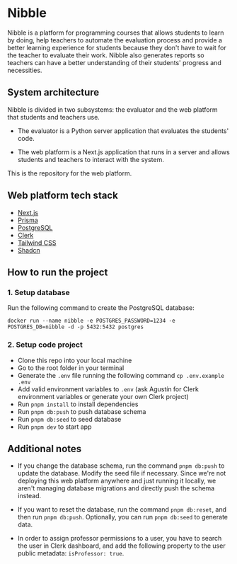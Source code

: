 # Nibble

Nibble is a platform for programming courses that allows students to learn by doing, help teachers to automate the evaluation process and provide a better learning experience for students because they don't have to wait for the teacher to evaluate their work. Nibble also generates reports so teachers can have a better understanding of their students' progress and necessities.

## System architecture

Nibble is divided in two subsystems: the evaluator and the web platform that students and teachers use.

- The evaluator is a Python server application that evaluates the students' code.

- The web platform is a Next.js application that runs in a server and allows students and teachers to interact with the system.

This is the repository for the web platform.

## Web platform tech stack
- [Next.js](https://nextjs.org)
- [Prisma](https://prisma.io)
- [PostgreSQL](https://postgresql.org)
- [Clerk](https://clerk.com/)
- [Tailwind CSS](https://tailwindcss.com)
- [Shadcn](https://ui.shadcn.com/)

## How to run the project

### 1. Setup database
Run the following command to create the PostgreSQL database:

```
docker run --name nibble -e POSTGRES_PASSWORD=1234 -e POSTGRES_DB=nibble -d -p 5432:5432 postgres
```

### 2. Setup code project
- Clone this repo into your local machine
- Go to the root folder in your terminal
- Generate the `.env` file running the following command `cp .env.example .env`
- Add valid environment variables to `.env` (ask Agustín for Clerk environment variables or generate your own Clerk project)
- Run `pnpm install` to install dependencies
- Run `pnpm db:push` to push database schema
- Run `pnpm db:seed` to seed database 
- Run `pnpm dev` to start app

## Additional notes

- If you change the database schema, run the command `pnpm db:push` to update the database. Modify the seed file if necessary. Since we're not deploying this web platform anywhere and just running it locally, we aren't managing database migrations and directly push the schema instead.

- If you want to reset the database, run the command `pnpm db:reset`, and then run `pnpm db:push`. Optionally, you can run `pnpm db:seed` to generate data.

- In order to assign professor permissions to a user, you have to search the user in Clerk dashboard, and add the following property to the user public metadata: `isProfessor: true`.
